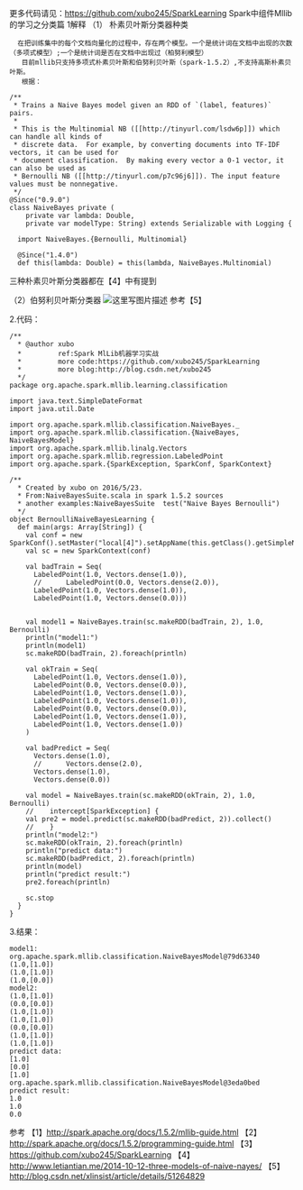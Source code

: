 更多代码请见：https://github.com/xubo245/SparkLearning
Spark中组件Mllib的学习之分类篇
1解释
（1） 朴素贝叶斯分类器种类

      在把训练集中的每个文档向量化的过程中，存在两个模型。一个是统计词在文档中出现的次数（多项式模型）;一个是统计词是否在文档中出现过（柏努利模型）
       目前mllib只支持多项式朴素贝叶斯和伯努利贝叶斯（spark-1.5.2）,不支持高斯朴素贝叶斯。      
       根据：
```
/**
 * Trains a Naive Bayes model given an RDD of `(label, features)` pairs.
 *
 * This is the Multinomial NB ([[http://tinyurl.com/lsdw6p]]) which can handle all kinds of
 * discrete data.  For example, by converting documents into TF-IDF vectors, it can be used for
 * document classification.  By making every vector a 0-1 vector, it can also be used as
 * Bernoulli NB ([[http://tinyurl.com/p7c96j6]]). The input feature values must be nonnegative.
 */
@Since("0.9.0")
class NaiveBayes private (
    private var lambda: Double,
    private var modelType: String) extends Serializable with Logging {

  import NaiveBayes.{Bernoulli, Multinomial}

  @Since("1.4.0")
  def this(lambda: Double) = this(lambda, NaiveBayes.Multinomial)

```
三种朴素贝叶斯分类器都在【4】中有提到

（2）伯努利贝叶斯分类器
![这里写图片描述](http://img.blog.csdn.net/20160525103109299)
参考【5】

2.代码：

```
/**
  * @author xubo
  *         ref:Spark MlLib机器学习实战
  *         more code:https://github.com/xubo245/SparkLearning
  *         more blog:http://blog.csdn.net/xubo245
  */
package org.apache.spark.mllib.learning.classification

import java.text.SimpleDateFormat
import java.util.Date

import org.apache.spark.mllib.classification.NaiveBayes._
import org.apache.spark.mllib.classification.{NaiveBayes, NaiveBayesModel}
import org.apache.spark.mllib.linalg.Vectors
import org.apache.spark.mllib.regression.LabeledPoint
import org.apache.spark.{SparkException, SparkConf, SparkContext}

/**
  * Created by xubo on 2016/5/23.
  * From:NaiveBayesSuite.scala in spark 1.5.2 sources
  * another examples:NaiveBayesSuite  test("Naive Bayes Bernoulli")
  */
object BernoulliNaiveBayesLearning {
  def main(args: Array[String]) {
    val conf = new SparkConf().setMaster("local[4]").setAppName(this.getClass().getSimpleName().filter(!_.equals('$')))
    val sc = new SparkContext(conf)

    val badTrain = Seq(
      LabeledPoint(1.0, Vectors.dense(1.0)),
      //      LabeledPoint(0.0, Vectors.dense(2.0)),
      LabeledPoint(1.0, Vectors.dense(1.0)),
      LabeledPoint(1.0, Vectors.dense(0.0)))


    val model1 = NaiveBayes.train(sc.makeRDD(badTrain, 2), 1.0, Bernoulli)
    println("model1:")
    println(model1)
    sc.makeRDD(badTrain, 2).foreach(println)

    val okTrain = Seq(
      LabeledPoint(1.0, Vectors.dense(1.0)),
      LabeledPoint(0.0, Vectors.dense(0.0)),
      LabeledPoint(1.0, Vectors.dense(1.0)),
      LabeledPoint(1.0, Vectors.dense(1.0)),
      LabeledPoint(0.0, Vectors.dense(0.0)),
      LabeledPoint(1.0, Vectors.dense(1.0)),
      LabeledPoint(1.0, Vectors.dense(1.0))
    )

    val badPredict = Seq(
      Vectors.dense(1.0),
      //      Vectors.dense(2.0),
      Vectors.dense(1.0),
      Vectors.dense(0.0))

    val model = NaiveBayes.train(sc.makeRDD(okTrain, 2), 1.0, Bernoulli)
    //    intercept[SparkException] {
    val pre2 = model.predict(sc.makeRDD(badPredict, 2)).collect()
    //    }
    println("model2:")
    sc.makeRDD(okTrain, 2).foreach(println)
    println("predict data:")
    sc.makeRDD(badPredict, 2).foreach(println)
    println(model)
    println("predict result:")
    pre2.foreach(println)

    sc.stop
  }
}

```

3.结果：

```
model1:
org.apache.spark.mllib.classification.NaiveBayesModel@79d63340
(1.0,[1.0])
(1.0,[1.0])
(1.0,[0.0])
model2:
(1.0,[1.0])
(0.0,[0.0])
(1.0,[1.0])
(1.0,[1.0])
(0.0,[0.0])
(1.0,[1.0])
(1.0,[1.0])
predict data:
[1.0]
[0.0]
[1.0]
org.apache.spark.mllib.classification.NaiveBayesModel@3eda0bed
predict result:
1.0
1.0
0.0
```

参考
【1】http://spark.apache.org/docs/1.5.2/mllib-guide.html 
【2】http://spark.apache.org/docs/1.5.2/programming-guide.html
【3】https://github.com/xubo245/SparkLearning
【4】http://www.letiantian.me/2014-10-12-three-models-of-naive-nayes/
【5】http://blog.csdn.net/xlinsist/article/details/51264829